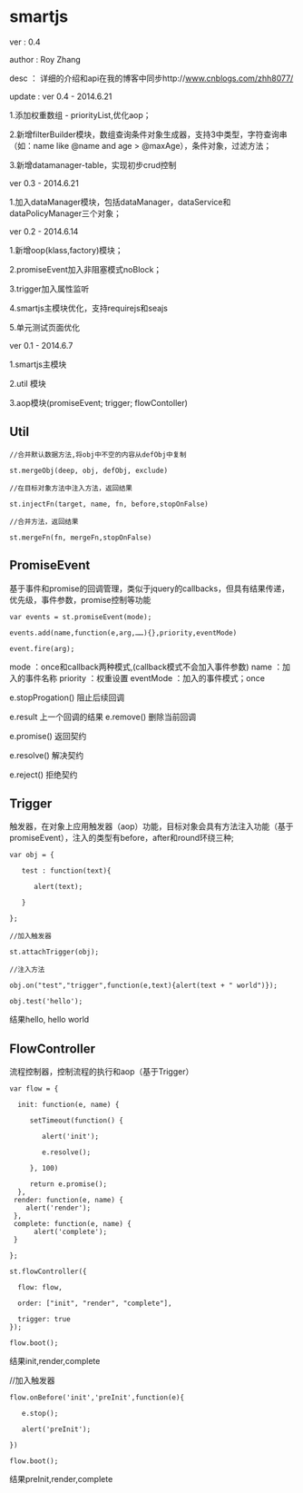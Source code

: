 # smartjs 

ver : 0.4

author : Roy Zhang 

desc ： 详细的介绍和api在我的博客中同步http://www.cnblogs.com/zhh8077/

update : 
ver 0.4 - 2014.6.21

  1.添加权重数组 - priorityList,优化aop；

  2.新增filterBuilder模块，数组查询条件对象生成器，支持3中类型，字符查询串（如：name like @name and age > @maxAge），条件对象，过滤方法；

  3.新增datamanager-table，实现初步crud控制

ver 0.3 - 2014.6.21

  1.加入dataManager模块，包括dataManager，dataService和dataPolicyManager三个对象；

ver 0.2 - 2014.6.14

  1.新增oop(klass,factory)模块；

  2.promiseEvent加入非阻塞模式noBlock；

  3.trigger加入属性监听

  4.smartjs主模块优化，支持requirejs和seajs

  5.单元测试页面优化

ver 0.1 - 2014.6.7

  1.smartjs主模块
  
  2.util 模块
  
  3.aop模块(promiseEvent; trigger; flowContoller)


## Util
    //合并默认数据方法,将obj中不空的内容从defObj中复制

    st.mergeObj(deep, obj, defObj, exclude)

    //在目标对象方法中注入方法，返回结果

    st.injectFn(target, name, fn, before,stopOnFalse)

    //合并方法，返回结果

    st.mergeFn(fn, mergeFn,stopOnFalse)

## PromiseEvent 
基于事件和promise的回调管理，类似于jquery的callbacks，但具有结果传递，优先级，事件参数，promise控制等功能

    var events = st.promiseEvent(mode);

    events.add(name,function(e,arg,……){},priority,eventMode)

    event.fire(arg);

mode ：once和callback两种模式,(callback模式不会加入事件参数) name ：加入的事件名称 priority ：权重设置 eventMode ：加入的事件模式；once

e.stopProgation() 阻止后续回调 

e.result 上一个回调的结果 e.remove() 删除当前回调 

e.promise() 返回契约 

e.resolve() 解决契约 

e.reject() 拒绝契约

## Trigger 
触发器，在对象上应用触发器（aop）功能，目标对象会具有方法注入功能（基于promiseEvent），注入的类型有before，after和round环绕三种;

    var obj = {

       test : function(text){
       
          alert(text);
          
       }

    };

    //加入触发器

    st.attachTrigger(obj);

    //注入方法

    obj.on("test","trigger",function(e,text){alert(text + " world")});

    obj.test('hello');

结果hello, hello world

## FlowController
流程控制器，控制流程的执行和aop（基于Trigger）

    var flow = {
      
      init: function(e, name) {
     
         setTimeout(function() {
         
            alert('init');
            
            e.resolve();
            
         }, 100)
         
         return e.promise();
      },
     render: function(e, name) {
        alert('render');
     },
     complete: function(e, name) {
          alert('complete');
     }
     
    };

    st.flowController({

      flow: flow,
    
      order: ["init", "render", "complete"],
      
      trigger: true
    });

    flow.boot();

结果init,render,complete

//加入触发器

    flow.onBefore('init','preInit',function(e){

       e.stop();

       alert('preInit');

    })

    flow.boot();

结果preInit,render,complete
